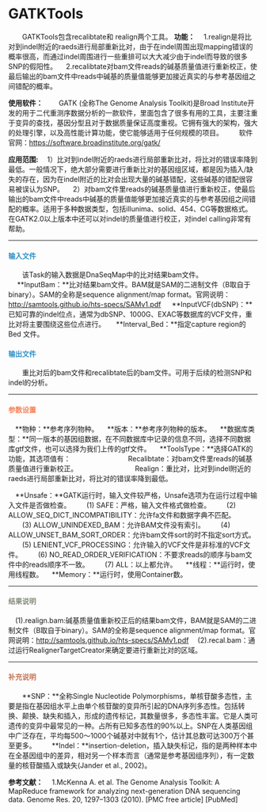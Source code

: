 # GATKTools
　　GATKTools包含recalibtate和 realign两个工具。 
**功能：**
　1.realign是将比对到indel附近的raeds进行局部重新比对，由于在indel周围出现mapping错误的概率很高，而通过indel周围进行一些重排可以大大减少由于indel而导致的很多SNP的假阳性。
　2.recalibtate对bam文件reads的碱基质量值进行重新校正，使最后输出的bam文件中reads中碱基的质量值能够更加接近真实的与参考基因组之间错配的概率。

**使用软件：**
　　GATK (全称The Genome Analysis Toolkit)是Broad Institute开发的用于二代重测序数据分析的一款软件，里面包含了很多有用的工具，主要注重于变异的查找，基因分型且对于数据质量保证高度重视。它拥有强大的架构，强大的处理引擎，以及高性能计算功能，使它能够适用于任何规模的项目。
　　软件官网：https://software.broadinstitute.org/gatk/ 

**应用范围:**
　1）比对到indel附近的raeds进行局部重新比对，将比对的错误率降到最低。一般情况下，绝大部分需要进行重新比对的基因组区域，都是因为插入/缺失的存在，因为在indel附近的比对会出现大量的碱基错配，这些碱基的错配很容易被误认为SNP。
　2）对bam文件里reads的碱基质量值进行重新校正，使最后输出的bam文件中reads中碱基的质量值能够更加接近真实的与参考基因组之间错配的概率。适用于多种数据类型，包括illunima、solid、454、CG等数据格式。在GATK2.0以上版本中还可以对indel的质量值进行校正，对indel calling非常有帮助。

***
#### **<i class="glyphicon glyphicon-log-in" aria-hidden="true" style="color:#3090C7"></i><span style="color:#3090C7"> 输入文件**
　　该Task的输入数据是DnaSeqMap中的比对结果bam文件。
　  **InputBam：**比对结果bam文件。BAM就是SAM的二进制文件（B取自于binary）。SAM的全称是sequence alignment/map format。官网说明：http://samtools.github.io/hts-specs/SAMv1.pdf
　  **InputVCF(dbSNP)：**已知可靠的indel位点，通常为dbSNP、1000G、EXAC等数据库的VCF文件，重比对将主要围绕这些位点进行。
　  **Interval_Bed：**指定capture region的Bed 文件。

#### **<i class="glyphicon glyphicon-log-out" aria-hidden="true" style="color:#3090C7"></i><span style="color:#3090C7"> 输出文件**
　　重比对后的bam文件和recalibtate后的bam文件。可用于后续的检测SNP和indel的分析。  

***
#### **<i class="fa fa-cog" aria-hidden="true" style="color:#F88158"></i> <span style="color:#F88158">参数设置**
　**物种：**参考序列物种。
　**版本：**参考序列物种的版本。
　**数据库类型：**同一版本的基因组数据，在不同数据库中记录的信息不同，选择不同数据库gtf文件，也可以选择为我们上传的gtf文件。
　**ToolsType：**选择GATK的功能，其选项值有：
　　　　　　　　Recalibtate：对bam文件里reads的碱基质量值进行重新校正。
　　　　　　　　Realign：重比对，比对到indel附近的raeds进行局部重新比对，将比对的错误率降到最低。
             
　**Unsafe：**GATK运行时，输入文件较严格，Unsafe选项为在运行过程中输入文件是否做检查。
　　(1) SAFE：严格，输入文件格式做检查。
　　(2) ALLOW_SEQ_DICT_INCOMPATIBILITY：允许fa文件和数据字典不匹配。
　　(3) ALLOW_UNINDEXED_BAM：允许BAM文件没有索引。
　　(4) ALLOW_UNSET_BAM_SORT_ORDER：允许bam文件sort的时不指定sort方式。
　　(5) LENIENT_VCF_PROCESSING：允许输入的VCF文件是非标准的VCF文件。
　　(6) NO_READ_ORDER_VERIFICATION：不要求reads的顺序与bam文件中的reads顺序不一致。
　　(7) ALL：以上都允许。
　**线程：**运行时，使用线程数。
　**Memory：**运行时，使用Container数。

***
#### **<i class="fa fa-file-text" aria-hidden="true" style="color:#848b79"></i><span style="color:#848b79"> 结果说明**
　(1).realign.bam:碱基质量值重新校正后的结果bam文件，BAM就是SAM的二进制文件（B取自于binary）。SAM的全称是sequence alignment/map format。官网说明：http://samtools.github.io/hts-specs/SAMv1.pdf
　(2).recal.bam：通过运行RealignerTargetCreator来确定要进行重新比对的区域。

***
#### **<span class="glyphicon glyphicon-paperclip" aria-hidden="true" style="color:#C47451"></span></i><span style="color:#C47451">  补充说明**
　　**SNP：**全称Single Nucleotide Polymorphisms，单核苷酸多态性，主要是指在基因组水平上由单个核苷酸的变异所引起的DNA序列多态性。包括转换、颠换、缺失和插入，形成的遗传标记，其数量很多，多态性丰富。它是人类可遗传的变异中最常见的一种。占所有已知多态性的90%以上。SNP在人类基因组中广泛存在，平均每500～1000个碱基对中就有1个，估计其总数可达300万个甚至更多。 
　　**Indel：**insertion-deletion，插入缺失标记，指的是两种样本中在全基因组中的差异，相对另一个样本而言（通常是参考基因组序列），有一定数量的核苷酸插入或缺失(Jander et al., 2002)。

**参考文献：**
　1.McKenna A. et al. The Genome Analysis Toolkit: A MapReduce framework for analyzing next-generation DNA sequencing data. Genome Res. 20, 1297–1303 (2010). [PMC free article] [PubMed]

